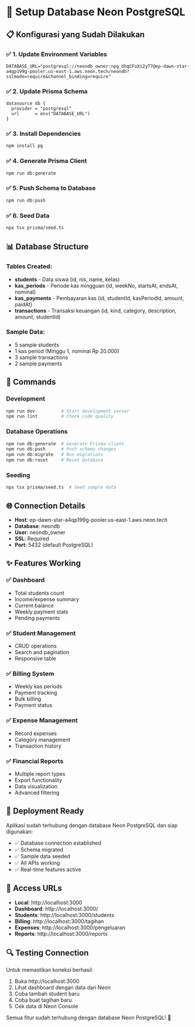 # 🚀 Setup Database Neon PostgreSQL

## 📋 Konfigurasi yang Sudah Dilakukan

### ✅ 1. Update Environment Variables
```env
DATABASE_URL="postgresql://neondb_owner:npg_UhqCFoXi2yT7@ep-dawn-star-a4qp199g-pooler.us-east-1.aws.neon.tech/neondb?sslmode=require&channel_binding=require"
```

### ✅ 2. Update Prisma Schema
```prisma
datasource db {
  provider = "postgresql"
  url      = env("DATABASE_URL")
}
```

### ✅ 3. Install Dependencies
```bash
npm install pg
```

### ✅ 4. Generate Prisma Client
```bash
npm run db:generate
```

### ✅ 5. Push Schema to Database
```bash
npm run db:push
```

### ✅ 6. Seed Data
```bash
npx tsx prisma/seed.ts
```

## 📊 Database Structure

### Tables Created:
- **students** - Data siswa (id, nis, name, kelas)
- **kas_periods** - Periode kas mingguan (id, weekNo, startsAt, endsAt, nominal)
- **kas_payments** - Pembayaran kas (id, studentId, kasPeriodId, amount, paidAt)
- **transactions** - Transaksi keuangan (id, kind, category, description, amount, studentId)

### Sample Data:
- 5 sample students
- 1 kas period (Minggu 1, nominal Rp 20.000)
- 3 sample transactions
- 2 sample payments

## 🔧 Commands

### Development
```bash
npm run dev          # Start development server
npm run lint         # Check code quality
```

### Database Operations
```bash
npm run db:generate  # Generate Prisma client
npm run db:push      # Push schema changes
npm run db:migrate   # Run migrations
npm run db:reset     # Reset database
```

### Seeding
```bash
npx tsx prisma/seed.ts  # Seed sample data
```

## 🌐 Connection Details

- **Host**: ep-dawn-star-a4qp199g-pooler.us-east-1.aws.neon.tech
- **Database**: neondb
- **User**: neondb_owner
- **SSL**: Required
- **Port**: 5432 (default PostgreSQL)

## ✨ Features Working

### ✅ Dashboard
- Total students count
- Income/expense summary
- Current balance
- Weekly payment stats
- Pending payments

### ✅ Student Management
- CRUD operations
- Search and pagination
- Responsive table

### ✅ Billing System
- Weekly kas periods
- Payment tracking
- Bulk billing
- Payment status

### ✅ Expense Management
- Record expenses
- Category management
- Transaction history

### ✅ Financial Reports
- Multiple report types
- Export functionality
- Data visualization
- Advanced filtering

## 🚀 Deployment Ready

Aplikasi sudah terhubung dengan database Neon PostgreSQL dan siap digunakan:
- ✅ Database connection established
- ✅ Schema migrated
- ✅ Sample data seeded
- ✅ All APIs working
- ✅ Real-time features active

## 📱 Access URLs

- **Local**: http://localhost:3000
- **Dashboard**: http://localhost:3000/
- **Students**: http://localhost:3000/students
- **Billing**: http://localhost:3000/tagihan
- **Expenses**: http://localhost:3000/pengeluaran
- **Reports**: http://localhost:3000/reports

## 🔍 Testing Connection

Untuk memastikan koneksi berhasil:
1. Buka http://localhost:3000
2. Lihat dashboard dengan data dari Neon
3. Coba tambah student baru
4. Coba buat tagihan baru
5. Cek data di Neon Console

Semua fitur sudah terhubung dengan database Neon PostgreSQL! 🎉